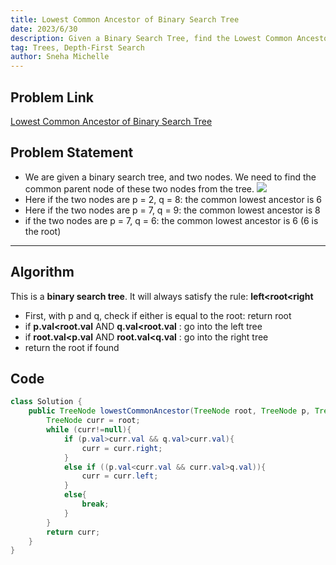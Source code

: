 ```yaml
---
title: Lowest Common Ancestor of Binary Search Tree
date: 2023/6/30
description: Given a Binary Search Tree, find the Lowest Common Ancestor. 
tag: Trees, Depth-First Search
author: Sneha Michelle
---
```

## Problem Link
[Lowest Common Ancestor of Binary Search Tree](https://leetcode.com/problems/lowest-common-ancestor-of-a-binary-search-tree/)

## Problem Statement 
* We are given a binary search tree, and two nodes. We need to find the common parent node of these two nodes from the tree.
![](https://assets.leetcode.com/uploads/2018/12/14/binarysearchtree_improved.png)
* Here if the two nodes are p = 2, q = 8: the common lowest ancestor is 6 
* Here if the two nodes are p = 7, q = 9: the common lowest ancestor is 8 
* if the two nodes are p = 7, q = 6: the common lowest ancestor is 6 (6 is the root)

---

## Algorithm 
This is a **binary search tree**. It will always satisfy the rule: **left<root<right**
* First, with p and q, check if either is equal to the root: return root
* if **p.val<root.val** AND **q.val<root.val** : go into the left tree
* if **root.val<p.val** AND **root.val<q.val** : go into the right tree
* return the root if found 

## Code 
```java
class Solution {
    public TreeNode lowestCommonAncestor(TreeNode root, TreeNode p, TreeNode q) {
        TreeNode curr = root;
        while (curr!=null){
            if (p.val>curr.val && q.val>curr.val){
                curr = curr.right;
            }
            else if ((p.val<curr.val && curr.val>q.val)){
                curr = curr.left; 
            }
            else{
                break;
            }
        }
        return curr;
    }
}

```